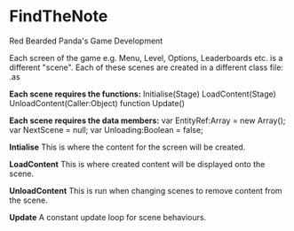 # FindTheNote
Red Bearded Panda's Game Development

Each screen of the game e.g. Menu, Level, Options, Leaderboards etc. is a different "scene".
Each of these scenes are created in a different class file: <name>.as

**Each scene requires the functions:**
Initialise(Stage)
LoadContent(Stage)
UnloadContent(Caller:Object)
function Update()

**Each scene requires the data members:**
var EntityRef:Array = new Array();
var NextScene = null;
var Unloading:Boolean = false;

**Intialise**
This is where the content for the screen will be created.

**LoadContent**
This is where created content will be displayed onto the scene.

**UnloadContent**
This is run when changing scenes to remove content from the scene.

**Update**
A constant update loop for scene behaviours.
